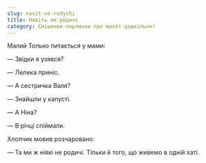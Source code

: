 ```yaml
---
slug: navit-ne-rodychi
title: Навіть не родичі
category: Смішинки-перлинки про малят-дошкільнят
---
```

Малий Только питається у мами:

— Звідки я узявся?

— Лелека приніс.

— А сестричка Валя?

— Знайшли у капусті.

— А Ніна?

— В річці спіймали.

Хлопчик мовив розчаровано:

— Та ми ж ніякі не родичі. Тільки й того, що живемо в одній хаті.
